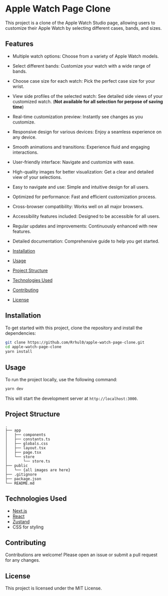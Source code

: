 # Apple Watch Page Clone

This project is a clone of the Apple Watch Studio page, allowing users to customize their Apple Watch by selecting different cases, bands, and sizes.

## Features

-   Multiple watch options: Choose from a variety of Apple Watch models.
-   Select different bands: Customize your watch with a wide range of bands.
-   Choose case size for each watch: Pick the perfect case size for your wrist.
-   View side profiles of the selected watch: See detailed side views of your customized watch. (**Not available for all selection for perpose of saving time**)
-   Real-time customization preview: Instantly see changes as you customize.
-   Responsive design for various devices: Enjoy a seamless experience on any device.
-   Smooth animations and transitions: Experience fluid and engaging interactions.
-   User-friendly interface: Navigate and customize with ease.
-   High-quality images for better visualization: Get a clear and detailed view of your selections.
-   Easy to navigate and use: Simple and intuitive design for all users.
-   Optimized for performance: Fast and efficient customization process.
-   Cross-browser compatibility: Works well on all major browsers.
-   Accessibility features included: Designed to be accessible for all users.
-   Regular updates and improvements: Continuously enhanced with new features.
-   Detailed documentation: Comprehensive guide to help you get started.

-   [Installation](#installation)
-   [Usage](#usage)
-   [Project Structure](#project-structure)
-   [Technologies Used](#technologies-used)
-   [Contributing](#contributing)
-   [License](#license)

## Installation

To get started with this project, clone the repository and install the dependencies:

```bash
git clone https://github.com/Rrhul0/apple-watch-page-clone.git
cd apple-watch-page-clone
yarn install
```

## Usage

To run the project locally, use the following command:

```bash
yarn dev
```

This will start the development server at `http://localhost:3000`.

## Project Structure

```plaintext
.
├── app
│   ├── components
│   ├── constants.ts
│   ├── globals.css
│   ├── layout.tsx
│   ├── page.tsx
│   └── store
│       └── store.ts
├── public
│   └── {all images are here}
├── .gitignore
├── package.json
└── README.md
```

## Technologies Used

-   [Next.js](https://nextjs.org/)
-   [React](https://reactjs.org/)
-   [Zustand](https://github.com/pmndrs/zustand)
-   CSS for styling

## Contributing

Contributions are welcome! Please open an issue or submit a pull request for any changes.

## License

This project is licensed under the MIT License.
